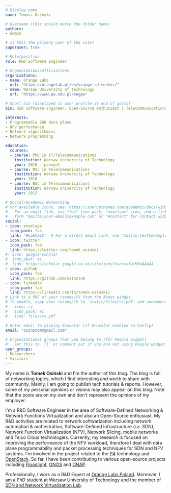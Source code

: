 ```yaml
---
# Display name
name: Tomasz Osiński

# Username (this should match the folder name)
authors:
- admin

# Is this the primary user of the site?
superuser: true

# Role/position
role: R&D Software Engineer

# Organizations/Affiliations
organizations:
- name: Orange Labs
  url: "https://orangefab.pl/en/orange-rd-center/"
- name: Warsaw University of Technology
  url: "https://www.pw.edu.pl/engpw"

# Short bio (displayed in user profile at end of posts)
bio: R&D Software Engineer, Open-Source enthusiast | Telecommunications, Computer networks, Network programming | I write about network softwarization in general i.a. SDN, NFV, Telco Cloud, 5G.

interests:
- Programmable SDN data plane
- NFV performance
- Network algorithmics
- Network programming

education:
  courses:
  - course: PhD in IT/Telecommunications
    institution: Warsaw University of Technology
    year: 2018 - present
  - course: MSc in Telecommunications
    institution: Warsaw University of Technology
    year: 2016
  - course: BSc in Telecommunications
    institution: Warsaw University of Technology
    year: 2012

# Social/Academic Networking
# For available icons, see: https://sourcethemes.com/academic/docs/widgets/#icons
#   For an email link, use "fas" icon pack, "envelope" icon, and a link in the
#   form "mailto:your-email@example.com" or "#contact" for contact widget.
social:
- icon: envelope
  icon_pack: fas
  link: '#contact'  # For a direct email link, use "mailto:test@example.org".
- icon: twitter
  icon_pack: fab
  link: https://twitter.com/tomek_osinski
#- icon: google-scholar
#  icon_pack: ai
#  link: https://scholar.google.co.uk/citations?user=sIwtMXoAAAAJ
- icon: github
  icon_pack: fab
  link: https://github.com/osinstom
- icon: linkedin
  icon_pack: fab
  link: https://linkedin.com/in/tomek-osinski/
# Link to a PDF of your resume/CV from the About widget.
# To enable, copy your resume/CV to `static/files/cv.pdf` and uncomment the lines below.  
# - icon: cv
#   icon_pack: ai
#   link: files/cv.pdf

# Enter email to display Gravatar (if Gravatar enabled in Config)
email: "osinstom@gmail.com"
  
# Organizational groups that you belong to (for People widget)
#   Set this to `[]` or comment out if you are not using People widget.  
user_groups:
- Researchers
- Visitors
---
```


My name is **Tomek Osiński** and I'm the author of this blog. The blog is full of networking topics, which I find interesting and worth to share with community. Mainly, I am going to publish tech tutorials & reports. However, some of my personal opinions or visions may also appear on this blog. Note that the posts are on my own and don't represent the opinions of my employer.

I'm a R&D Software Engineer in the area of Software-Defined Networking & Network Functions Virtualization and also an Open-Source enthusiast. My R&D activities are related to network softwarization including network automation & orchestration, Software-Defined Infrastructure (i.a. SDN), Network Function Virtualization (NFV), Network Slicing, mobile networks and Telco Cloud technologies. Currently, my research is focused on improving the performance of the NFV workload, therefore I deal with data plane programmability and packet processing techniques for SDN and NFV systems. I'm involved in the project related to the [P4](http://www.p4.org) technology and [OpenStack](http://www.openstack.org). So far, I have been contributing to various open-source projects including [Floodlight](http://www.projectfloodlight.org/floodlight/), [ONOS](https://onosproject.org/) and [ONAP](http://www.onap.org).

Professionally, I work as a R&D Expert at [Orange Labs Poland](https://orangefab.pl/en/orange-rd-center/). Moreover, I am a PhD student at Warsaw University of Technology and the member of [SDN and Network Virtualization Lab](http://snvlab.tele.pw.edu.pl).
